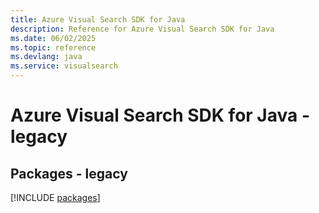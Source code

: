 ```yaml
---
title: Azure Visual Search SDK for Java
description: Reference for Azure Visual Search SDK for Java
ms.date: 06/02/2025
ms.topic: reference
ms.devlang: java
ms.service: visualsearch
---
```

# Azure Visual Search SDK for Java - legacy
## Packages - legacy
[!INCLUDE [packages](visual-search-index.md)]